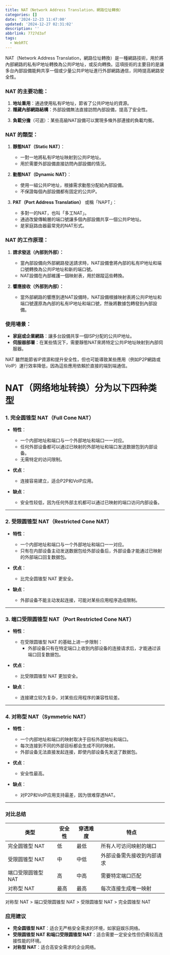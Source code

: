 ```yaml
---
title: NAT（Network Address Translation，網路位址轉換）
categories: []
date: '2024-12-23 11:47:00'
updated: '2024-12-27 02:31:02'
description: ''
abbrlink: 7727d3af
tags:
  - WebRTC
---
```

NAT（Network Address Translation，網路位址轉換）是一種網路技術，用於將內部網路的私有IP地址轉換為公共IP地址，或反向轉換。這項技術的主要目的是讓多台內部設備能夠共享一個或少量公共IP地址進行外部網路通信，同時提高網路安全性。

### NAT 的主要功能：

1. **地址重用**：通過使用私有IP地址，節省了公共IP地址的資源。
2. **隱藏內部網路結構**：外部設備無法直接訪問內部設備，提高了安全性。
 <!-- more -->
 3. **負載分擔**（可選）：某些高級NAT設備可以實現多條外部連接的負載均衡。

### NAT 的類型：

1. **靜態NAT（Static NAT）**：
    
    - 一對一地將私有IP地址映射到公共IP地址。
    - 用於需要外部設備直接訪問內部設備的情況。
2. **動態NAT（Dynamic NAT）**：
    
    - 使用一組公共IP地址，根據需求動態分配給內部設備。
    - 不保證每個內部設備都有固定的公共IP。
3. **PAT（Port Address Translation）** 或稱「NAPT」：
    
    - 多對一的NAT，也叫「多工NAT」。
    - 通過改變傳輸層的端口號讓多個內部設備共享一個公共IP地址。
    - 是家庭路由器最常見的NAT形式。

### NAT 的工作原理：

1. **請求發送（內部到外部）：**
    
    - 當內部設備向外部網路發送請求時，NAT設備會將內部的私有IP地址和端口號轉換為公共IP地址和新的端口號。
    - NAT設備在內部維護一個映射表，用於跟蹤這些轉換。
2. **響應接收（外部到內部）：**
    
    - 當外部網路的響應到達NAT設備時，NAT設備根據映射表將公共IP地址和端口號還原為內部的私有IP地址和端口號，然後將數據包轉發到內部設備。

### 使用場景：

- **家庭或企業網路**：讓多台設備共享一個ISP分配的公共IP地址。
- **伺服器部署**：在某些情況下，需要靜態NAT來將特定公共IP地址映射到內部伺服器。

NAT 雖然能節省IP資源和提升安全性，但也可能導致某些應用（例如P2P網路或VoIP）運行效率降低，因為這些應用依賴於直接的端到端通信。

# NAT（网络地址转换）分为以下四种类型
### 1. **完全圆锥型 NAT（Full Cone NAT）**

- **特性**：
    
    - 一个内部地址和端口与一个外部地址和端口一一对应。
    - 任何外部设备都可以通过已映射的外部地址和端口发送数据包到内部设备。
    - 无需特定的访问限制。
- **优点**：
    
    - 连接容易建立，适合P2P和VoIP应用。
- **缺点**：
    
    - 安全性较低，因为任何外部主机都可以通过已映射的端口访问内部设备。

---

### 2. **受限圆锥型 NAT（Restricted Cone NAT）**

- **特性**：
    
    - 一个内部地址和端口与一个外部地址和端口一一对应。
    - 只有在内部设备主动发送数据包给外部设备后，外部设备才能通过已映射的外部端口回复数据包。
- **优点**：
    
    - 比完全圆锥型 NAT 更安全。
- **缺点**：
    
    - 外部设备不能主动发起连接，可能对某些应用程序造成限制。

---

### 3. **端口受限圆锥型 NAT（Port Restricted Cone NAT）**

- **特性**：
    
    - 在受限圆锥型 NAT 的基础上进一步限制：
        - 外部设备只有在特定端口上收到内部设备的连接请求后，才能通过该端口回复数据包。
- **优点**：
    
    - 比受限圆锥型 NAT 更加安全。
- **缺点**：
    
    - 连接建立较为复杂，对某些应用程序的兼容性较差。

---

### 4. **对称型 NAT（Symmetric NAT）**

- **特性**：
    
    - 一个内部地址和端口的映射取决于目标外部地址和端口。
    - 每次连接到不同的外部目标都会生成不同的映射。
    - 外部设备无法直接发起连接，即使内部设备先发送了数据包。
- **优点**：
    
    - 安全性最高。
- **缺点**：
    
    - 对P2P和VoIP应用支持最差，因为很难穿透NAT。

---

### **对比总结**

| 类型          | 安全性 | 穿透难度 | 特点            |
| ----------- | --- | ---- | ------------- |
| 完全圆锥型 NAT   | 低   | 最低   | 所有人可访问映射的端口   |
| 受限圆锥型 NAT   | 中   | 中低   | 外部设备需先接收到内部请求 |
| 端口受限圆锥型 NAT | 高   | 中高   | 需要特定端口匹配      |
| 对称型 NAT     | 最高  | 最高   | 每次连接生成唯一映射    |
对称型 NAT > 端口受限圆锥型 NAT > 受限圆锥型 NAT > 完全圆锥型 NAT
### **应用建议**

- **完全圆锥型 NAT**：适合无严格安全需求的环境，如家庭娱乐网络。
- **受限圆锥型 NAT 和端口受限圆锥型 NAT**：适合需要一定安全性但仍需较高连接性能的环境。
- **对称型 NAT**：适合高安全需求的企业网络。